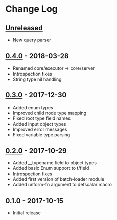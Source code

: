 # Change Log

## [Unreleased]

- New query parser

## [0.4.0] - 2018-03-28

- Renamed core/executor -> core/server
- Introspection fixes
- String type nil handling

## [0.3.0] - 2017-12-30

- Added enum types
- Improved child node type mapping
- Fixed root type field names
- Added input object types
- Improved error messages
- Fixed variable type parsing

## [0.2.0] - 2017-10-29

- Added \_\_typename field to object types
- Added basic Enum support to t/field
- Introspection fixes
- Added first version of batch-loader module
- Added unform-fn argument to defscalar macro


## 0.1.0 - 2017-10-15

- Initial release

[Unreleased]: https://github.com/ajk/specialist-server/compare/0.4.0...HEAD
[0.4.0]: https://github.com/ajk/specialist-server/compare/0.3.0...0.4.0
[0.3.0]: https://github.com/ajk/specialist-server/compare/0.2.0...0.3.0
[0.2.0]: https://github.com/ajk/specialist-server/compare/0.1.0...0.2.0

